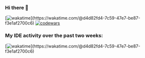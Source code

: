 ### Hi there 👋
[![wakatime](https://wakatime.com/badge/user/d4d82fd4-7c59-47e7-be87-f3e1af2700c6.svg?)](https://wakatime.com/@d4d82fd4-7c59-47e7-be87-f3e1af2700c6)
[![codewars](https://www.codewars.com/users/daniilium/badges/small)](https://www.codewars.com/users/daniilium)

### My IDE activity over the past two weeks:
[![wakatime](https://wakatime.com/share/@u1f5a4/3525311f-937c-43f2-a197-ed3deb759585.svg?)](https://wakatime.com/@d4d82fd4-7c59-47e7-be87-f3e1af2700c6)
